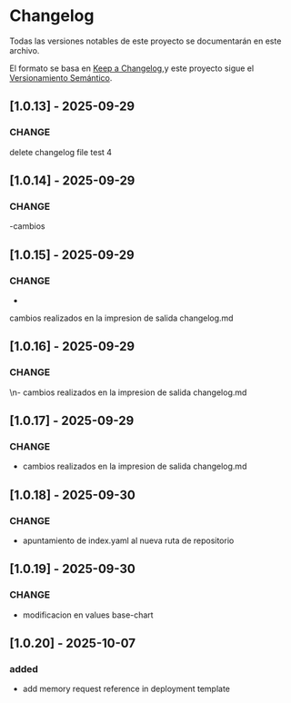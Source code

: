 # Changelog 

Todas las versiones notables de este proyecto se documentarán en este archivo.

El formato se basa en [Keep a Changelog](https://keepachangelog.com/es-ES/1.0.0/),y este proyecto sigue el [Versionamiento Semántico](https://semver.org/lang/es/).


## [1.0.13] - 2025-09-29

### CHANGE

 delete changelog file test 4

## [1.0.14] - 2025-09-29

### CHANGE

-cambios

## [1.0.15] - 2025-09-29

### CHANGE
- 
 cambios realizados en la impresion de salida changelog.md

## [1.0.16] - 2025-09-29

### CHANGE
\n- cambios realizados en la impresion de salida changelog.md

## [1.0.17] - 2025-09-29

### CHANGE

- cambios realizados en la impresion de salida changelog.md

## [1.0.18] - 2025-09-30

### CHANGE

- apuntamiento de index.yaml al nueva ruta de repositorio

## [1.0.19] - 2025-09-30

### CHANGE

- modificacion en values base-chart

## [1.0.20] - 2025-10-07

### added

- add memory request reference in deployment template

